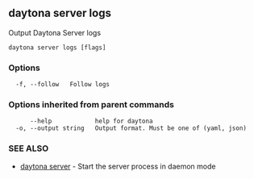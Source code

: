 ## daytona server logs

Output Daytona Server logs

```
daytona server logs [flags]
```

### Options

```
  -f, --follow   Follow logs
```

### Options inherited from parent commands

```
      --help            help for daytona
  -o, --output string   Output format. Must be one of (yaml, json)
```

### SEE ALSO

* [daytona server](daytona_server.md)	 - Start the server process in daemon mode

